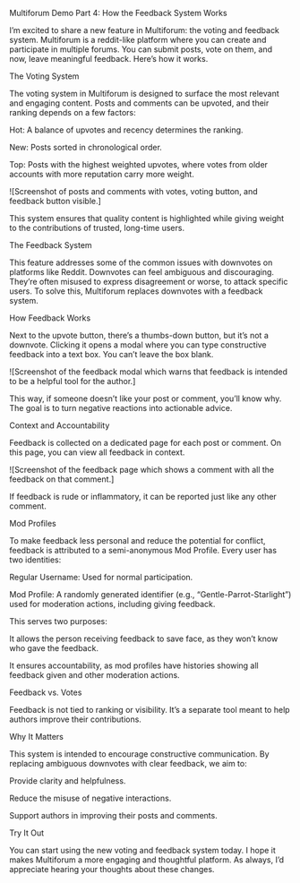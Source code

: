 Multiforum Demo Part 4: How the Feedback System Works

I’m excited to share a new feature in Multiforum: the voting and feedback system. Multiforum is a reddit-like platform where you can create and participate in multiple forums. You can submit posts, vote on them, and now, leave meaningful feedback. Here’s how it works.

The Voting System

The voting system in Multiforum is designed to surface the most relevant and engaging content. Posts and comments can be upvoted, and their ranking depends on a few factors:

Hot: A balance of upvotes and recency determines the ranking.

New: Posts sorted in chronological order.

Top: Posts with the highest weighted upvotes, where votes from older accounts with more reputation carry more weight.

![Screenshot of posts and comments with votes, voting button, and feedback button visible.]

This system ensures that quality content is highlighted while giving weight to the contributions of trusted, long-time users.

The Feedback System

This feature addresses some of the common issues with downvotes on platforms like Reddit. Downvotes can feel ambiguous and discouraging. They’re often misused to express disagreement or worse, to attack specific users. To solve this, Multiforum replaces downvotes with a feedback system.

How Feedback Works

Next to the upvote button, there’s a thumbs-down button, but it’s not a downvote. Clicking it opens a modal where you can type constructive feedback into a text box. You can’t leave the box blank.

![Screenshot of the feedback modal which warns that feedback is intended to be a helpful tool for the author.]

This way, if someone doesn’t like your post or comment, you’ll know why. The goal is to turn negative reactions into actionable advice.

Context and Accountability

Feedback is collected on a dedicated page for each post or comment. On this page, you can view all feedback in context.

![Screenshot of the feedback page which shows a comment with all the feedback on that comment.]

If feedback is rude or inflammatory, it can be reported just like any other comment.

Mod Profiles

To make feedback less personal and reduce the potential for conflict, feedback is attributed to a semi-anonymous Mod Profile. Every user has two identities:

Regular Username: Used for normal participation.

Mod Profile: A randomly generated identifier (e.g., “Gentle-Parrot-Starlight”) used for moderation actions, including giving feedback.

This serves two purposes:

It allows the person receiving feedback to save face, as they won’t know who gave the feedback.

It ensures accountability, as mod profiles have histories showing all feedback given and other moderation actions.

Feedback vs. Votes

Feedback is not tied to ranking or visibility. It’s a separate tool meant to help authors improve their contributions.

Why It Matters

This system is intended to encourage constructive communication. By replacing ambiguous downvotes with clear feedback, we aim to:

Provide clarity and helpfulness.

Reduce the misuse of negative interactions.

Support authors in improving their posts and comments.

Try It Out

You can start using the new voting and feedback system today. I hope it makes Multiforum a more engaging and thoughtful platform. As always, I’d appreciate hearing your thoughts about these changes.